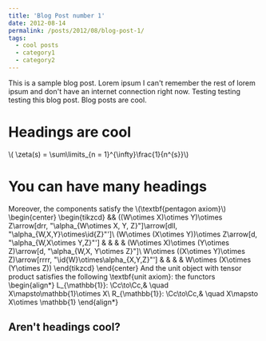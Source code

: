 ```yaml
---
title: 'Blog Post number 1'
date: 2012-08-14
permalink: /posts/2012/08/blog-post-1/
tags:
  - cool posts
  - category1
  - category2
---
```


This is a sample blog post. Lorem ipsum I can't remember the rest of lorem ipsum and don't have an internet connection right now. Testing testing testing this blog post. Blog posts are cool.

Headings are cool
======
\\( \zeta(s) = \sum\limits_{n = 1}^{\infty}\frac{1}{n^{s}}\\)

You can have many headings
======
Moreover, the components satisfy the \\(\textbf{pentagon axiom}\\)
    \begin{center}
        \begin{tikzcd}
            && ((W\otimes X)\otimes Y)\otimes Z\arrow[drr, "\alpha_{W\otimes X, Y, Z}"]\arrow[dll, "\alpha_{W,X,Y}\otimes\id{Z}"']\\
            (W\otimes (X\otimes Y))\otimes Z\arrow[d, "\alpha_{W,X\otimes Y,Z}"'] & & & & (W\otimes X)\otimes (Y\otimes Z)\arrow[d, "\alpha_{W,X, Y\otimes Z}"]\\
            W\otimes ((X\otimes Y)\otimes Z)\arrow[rrrr, "\id{W}\otimes\alpha_{X,Y,Z}"'] & & & & W\otimes (X\otimes (Y\otimes Z))
        \end{tikzcd}
    \end{center}
    And the unit object with tensor product satisfies the following \textbf{unit axiom}: the functors
    \begin{align*}
        L_{\mathbb{1}}: \Cc\to\Cc,& \quad X\mapsto\mathbb{1}\otimes X\\
        R_{\mathbb{1}}: \Cc\to\Cc,& \quad X\mapsto X\otimes \mathbb{1}
    \end{align*}

Aren't headings cool?
------
